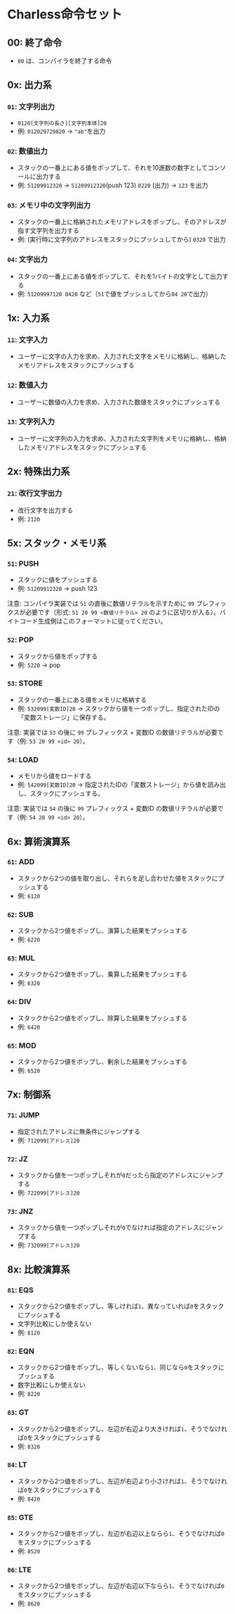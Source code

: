 # Charless命令セット

## 00: 終了命令

- `00` は、コンパイラを終了する命令

## 0x: 出力系

### `01`: 文字列出力

<!-- printf("%s", "ab"); -->

- `0120[文字列の長さ][文字列本体]20`
- 例: `012029729820` $\rightarrow$ `"ab"`を出力

### `02`: 数値出力

- スタックの一番上にある値をポップして、それを10進数の数字としてコンソールに出力する
- 例: `51209912320` $\rightarrow$ `51209912320`(push 123) `0220` (出力)  $\rightarrow$ `123` を出力

### `03`: メモリ中の文字列出力

- スタックの一番上に格納されたメモリアドレスをポップし、そのアドレスが指す文字列を出力する
- 例: (実行時に文字列のアドレスをスタックにプッシュしてから) `0320` で出力

### `04`: 文字出力

- スタックの一番上にある値をポップして、それを1バイトの文字として出力する
- 例: `51209997120 0420` など（`51`で値をプッシュしてから`04 20`で出力）

## 1x: 入力系

### `11`: 文字入力

<!-- scanf("%c", str); -->
- ユーザーに文字の入力を求め、入力された文字をメモリに格納し、格納したメモリアドレスをスタックにプッシュする

### `12`: 数値入力

<!-- scanf("%d", &num); -->
- ユーザーに数値の入力を求め、入力された数値をスタックにプッシュする

### `13`: 文字列入力

<!-- scanf("%s", str); -->
- ユーザーに文字列の入力を求め、入力された文字列をメモリに格納し、格納したメモリアドレスをスタックにプッシュする

## 2x: 特殊出力系

### `21`: 改行文字出力

- 改行文字を出力する
- 例: `2120`

## 5x: スタック・メモリ系

### `51`: PUSH

- スタックに値をプッシュする
- 例: `51209912320` $\rightarrow$ push 123

注意: コンパイラ実装では `51` の直後に数値リテラルを示すために `99` プレフィックスが必要です（形式: `51 20 99 <数値リテラル> 20` のように区切りが入る）。バイトコード生成側はこのフォーマットに従ってください。

### `52`: POP

- スタックから値をポップする
- 例: `5220` $\rightarrow$ pop

### `53`: STORE

- スタックの一番上にある値をメモリに格納する
- 例: `532099[変数ID]20` $\rightarrow$ スタックから値を一つポップし、指定されたIDの「変数ストレージ」に保存する。

注意: 実装では `53` の後に `99` プレフィックス + 変数ID の数値リテラルが必要です（例: `53 20 99 <id> 20`）。

### `54`: LOAD

- メモリから値をロードする
- 例: `542099[変数ID]20` $\rightarrow$ 指定されたIDの「変数ストレージ」から値を読み出し、スタックにプッシュする。

注意: 実装では `54` の後に `99` プレフィックス + 変数ID の数値リテラルが必要です（例: `54 20 99 <id> 20`）。

## 6x: 算術演算系

### `61`: ADD

- スタックから2つの値を取り出し、それらを足し合わせた値をスタックにプッシュする
- 例: `6120`

### `62`: SUB

- スタックから2つ値をポップし、演算した結果をプッシュする
- 例: `6220`

### `63`: MUL

- スタックから2つ値をポップし、乗算した結果をプッシュする
- 例: `6320`

### `64`: DIV

- スタックから2つ値をポップし、除算した結果をプッシュする
- 例: `6420`

### `65`: MOD

- スタックから2つ値をポップし、剰余した結果をプッシュする
- 例: `6520`

## 7x: 制御系

### `71`: JUMP

- 指定されたアドレスに無条件にジャンプする
- 例: `712099[アドレス]20`

### `72`: JZ

- スタックから値を一つポップしそれが`0`だったら指定のアドレスにジャンプする
- 例: `722099[アドレス]20`

### `73`: JNZ

- スタックから値を一つポップしそれが`0`でなければ指定のアドレスにジャンプする
- 例: `732099[アドレス]20`

## 8x: 比較演算系

### `81`: EQS

- スタックから2つ値をポップし、等しければ`1`、異なっていれば`0`をスタックにプッシュする
- 文字列比較にしか使えない
- 例: `8120`

### `82`: EQN

- スタックから2つ値をポップし、等しくないなら`1`、同じなら`0`をスタックにプッシュする
- 数字比較にしか使えない
- 例: `8220`

### `83`: GT

- スタックから2つ値をポップし、左辺が右辺より大きければ`1`、そうでなければ`0`をスタックにプッシュする
- 例: `8320`

### `84`: LT

- スタックから2つ値をポップし、左辺が右辺より小さければ`1`、そうでなければ`0`をスタックにプッシュする
- 例: `8420`

### `85`: GTE

- スタックから2つ値をポップし、左辺が右辺以上ならら`1`、そうでなければ`0`をスタックにプッシュする
- 例: `8520`

### `86`: LTE

- スタックから2つ値をポップし、左辺が右辺以下ならら`1`、そうでなければ`0`をスタックにプッシュする
- 例: `8620`

